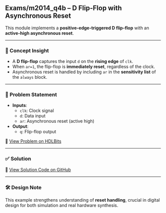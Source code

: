 ## Exams/m2014_q4b – D Flip-Flop with Asynchronous Reset

This module implements a **positive-edge-triggered D flip-flop** with an **active-high asynchronous reset**.

---

### 🧠 Concept Insight  
- A **D flip-flop** captures the input `d` on the **rising edge** of `clk`.
- When `ar=1`, the flip-flop is **immediately reset**, regardless of the clock.
- Asynchronous reset is handled by including `ar` in the **sensitivity list** of the `always` block.

---

### 📘 Problem Statement  
- **Inputs**:  
  - `clk`: Clock signal  
  - `d`: Data input  
  - `ar`: Asynchronous reset (active high)  
- **Output**:  
  - `q`: Flip-flop output

🔗 [View Problem on HDLBits](https://hdlbits.01xz.net/wiki/Exams/m2014_q4b)

---

### ✅ Solution  
📄 [View Solution Code on GitHub](https://github.com/EswarAdithya011/HDLBits/blob/main/Problem%20Sets/4.%20Sequential%20Logic/4.1%20Flip-Flops/Exams_m2014_q4b.v)

---

### 🛠 Design Note  
This example strengthens understanding of **reset handling**, crucial in digital design for both simulation and real hardware synthesis.

